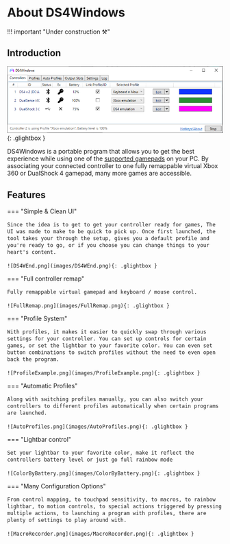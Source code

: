 # About DS4Windows

!!! important "Under construction ⚒️"

## Introduction

![DS4WMainWindow.png](images/DS4WMainWindow.png){: .glightbox } 

DS4Windows is a portable program that allows you to get the best experience while using one of the [supported gamepads](supported-gamepads/) on your PC. By associating your connected controller to one fully remappable virtual Xbox 360 or DualShock 4 gamepad, many more games are accessible.

## Features

=== "Simple & Clean UI"

    Since the idea is to get to get your controller ready for games, The UI was made to make to be quick to pick up. Once first launched, the tool takes your through the setup, gives you a default profile and you're ready to go, or if you choose you can change things to your heart's content.

    ![DS4WEnd.png](images/DS4WEnd.png){: .glightbox }  

=== "Full controller remap"

    Fully remappable virtual gamepad and keyboard / mouse control.

    ![FullRemap.png](images/FullRemap.png){: .glightbox } 

=== "Profile System"

    With profiles, it makes it easier to quickly swap through various settings for your controller. You can set up controls for certain games, or set the lightbar to your favorite color. You can even set button combinations to switch profiles without the need to even open back the program.

    ![ProfileExample.png](images/ProfileExample.png){: .glightbox }  

=== "Automatic Profiles"

    Along with switching profiles manually, you can also switch your controllers to different profiles automatically when certain programs are launched.

    ![AutoProfiles.png](images/AutoProfiles.png){: .glightbox }  

=== "Lightbar control"

    Set your lightbar to your favorite color, make it reflect the controllers battery level or just go full rainbow mode

    ![ColorByBattery.png](images/ColorByBattery.png){: .glightbox }  

=== "Many Configuration Options"

    From control mapping, to touchpad sensitivity, to macros, to rainbow lightbar, to motion controls, to special actions triggered by pressing multiple actions, to launching a program with profiles, there are plenty of settings to play around with.

    ![MacroRecorder.png](images/MacroRecorder.png){: .glightbox }  